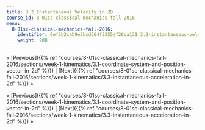 ```yaml
---
title: 3.2 Instantaneous Velocity in 2D
course_id: 8-01sc-classical-mechanics-fall-2016
menu:
  8-01sc-classical-mechanics-fall-2016:
    identifier: 6ef6b2cab9e3bcd564f3355af26ca131_3.2-instantaneous-velocity-in-2d
    weight: 200
---
```

« [Previous]({{% ref "courses/8-01sc-classical-mechanics-fall-2016/sections/week-1-kinematics/3.1-coordinate-system-and-position-vector-in-2d" %}}) | [Next]({{% ref "courses/8-01sc-classical-mechanics-fall-2016/sections/week-1-kinematics/3.3-instantaneous-acceleration-in-2d" %}}) »

« [Previous]({{% ref "courses/8-01sc-classical-mechanics-fall-2016/sections/week-1-kinematics/3.1-coordinate-system-and-position-vector-in-2d" %}}) | [Next]({{% ref "courses/8-01sc-classical-mechanics-fall-2016/sections/week-1-kinematics/3.3-instantaneous-acceleration-in-2d" %}}) »